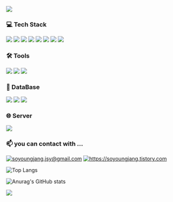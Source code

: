 <!--
<div align="center">
-->
<img src="https://capsule-render.vercel.app/api?type=waving&color=BDBDC8&height=100&section=header" />

  
### 💻 Tech Stack
<img src="https://img.shields.io/badge/Java-000000?style=for-the-badge&logo=OpenJDK&logoColor=white"/> <img src="https://img.shields.io/badge/JavaScript-F7DF1E?style=for-the-badge&logo=JavaScript&logoColor=white"/> <img src="https://img.shields.io/badge/HTML5-E34F26?style=for-the-badge&logo=HTML5&logoColor=white"/> <img src="https://img.shields.io/badge/CSS3-1572B6?style=for-the-badge&logo=CSS3&logoColor=white"/>
<img src="https://img.shields.io/badge/SpringBoot-6DB33F?style=for-the-badge&logo=SpringBoot&logoColor=white"/> <img src="https://img.shields.io/badge/MyBatis-7E3A3A?style=for-the-badge&logo=MyBatis&logoColor=white"/> <img src="https://img.shields.io/badge/React-61DAFB?style=for-the-badge&logo=React&logoColor=white"/> <img src="https://img.shields.io/badge/Thymeleaf-005F0F?style=for-the-badge&logo=Thymeleaf&logoColor=white"/>


### 🛠 Tools
<img src="https://img.shields.io/badge/Intellij IDEA-000000?style=for-the-badge&logo=IntelliJIDEA&logoColor=white"/> <img src="https://img.shields.io/badge/Visual Studio Code-007ACC?style=for-the-badge&logo=VisualStudioCode&logoColor=white"/> <img src="https://img.shields.io/badge/Eclipse IDE-2c2255?style=for-the-badge&logo=eclipse&logoColor=white"/>


### 📄 DataBase
<img src="https://img.shields.io/badge/PostgreSQL-4169E1?style=for-the-badge&logo=PostgreSQL&logoColor=white"/> <img src="https://img.shields.io/badge/MySQL-4479A1?style=for-the-badge&logo=MySQL&logoColor=white"/> <img src="https://img.shields.io/badge/Oracle-F80000?style=for-the-badge&logo=Oracle&logoColor=white"/>


### 🌐 Server
<img src="https://img.shields.io/badge/Apache Tomcat-F8DC75?style=for-the-badge&logo=ApacheTomcat&logoColor=white"/>


### 📫 you can contact with ...
<a href="mailto:soyoungjang.jsy@gmail.com" target="_blank"><img src="https://img.shields.io/badge/gmail-EA4335?style=flat-square&logo=gmail&logoColor=white" alt="soyoungjang.jsy@gmail.com"/></a> 
<a href="https://soyoungjang.tistory.com" target="_blank"><img src="https://img.shields.io/badge/tistory-black?style=flat-square&logo=tistory&logoColor=white" alt="https://soyoungjang.tistory.com"/></a>


![Top Langs](https://github-readme-stats.vercel.app/api/top-langs/?username=soyoungjangme&layout=compact)



![Anurag's GitHub stats](https://github-readme-stats.vercel.app/api?username=soyoungjangme&hide=contribs,prs&show_icons=true&theme=greywhite)





<img src="https://capsule-render.vercel.app/api?type=waving&color=BDBDC8&height=100&section=footer" />


</div>

<!--
**soyoungjangme/soyoungjangme** is a ✨ _special_ ✨ repository because its `README.md` (this file) appears on your GitHub profile.

Here are some ideas to get you started:

- 🔭 I’m currently working on ...
- 🌱 I’m currently learning ...
- 👯 I’m looking to collaborate on ...
- 🤔 I’m looking for help with ...
- 💬 Ask me about ...
- 📫 How to reach me: ...
- 😄 Pronouns: ...
- ⚡ Fun fact: ...
-->

